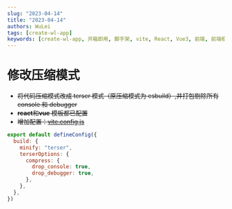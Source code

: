 ```yaml
---
slug: "2023-04-14"
title: "2023-04-14"
authors: WuLei
tags: [create-wl-app]
keywords: [create-wl-app, 开箱即用, 脚手架, vite, React, Vue3, 前端, 前端框架, 前端开发, 前端开发工具]
---
```


# 修改压缩模式

- ~~将代码压缩模式改成 terser 模式（原压缩模式为 esbuild）,并打包剔除所有 console 和 debugger~~
- ~~**react**和**vue** 模板都已配置~~
- ~~增加配置：[vite.config.js](https://gitee.com/whyfail/vite_react_init/blob/master/vite.config.js)~~

```js
export default defineConfig({
  build: {
    minify: "terser",
    terserOptions: {
      compress: {
        drop_console: true,
        drop_debugger: true,
      },
    },
  },
})
```
